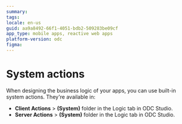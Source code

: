 ```yaml
---
summary:
tags:
locale: en-us
guid: aa9a8492-66f1-4051-bdb2-509283be09cf
app_type: mobile apps, reactive web apps
platform-version: odc
figma:
---
```


# System actions

When designing the business logic of your apps, you can use built-in system actions. They're available in:

* **Client Actions** > **(System)** folder in the Logic tab in ODC Studio.
* **Server Actions** > **(System)** folder in the Logic tab in ODC Studio.
